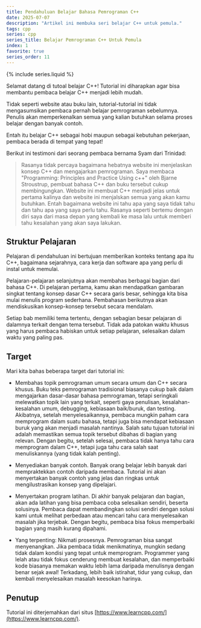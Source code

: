 ```yaml
---
title: Pendahuluan Belajar Bahasa Pemrograman C++
date: 2025-07-07
description: "Artikel ini membuka seri belajar C++ untuk pemula."
tags: cpp
series: cpp
series_title: Belajar Pemrograman C++ Untuk Pemula
index: 1
favorite: true
series_order: 11
---
```


{% include series.liquid %}

Selamat datang di tutoal belajar C++! Tutorial ini diharapkan agar bisa membantu pembaca belajar C++ menjadi lebih mudah. 

Tidak seperti website atau buku lain, tutorial-tutorial ini tidak mengasumsikan pembaca pernah belajar pemrograman sebelumnya. Penulis akan memperkenalkan semua yang kalian butuhkan selama proses belajar dengan banyak contoh. 

Entah itu belajar C++ sebagai hobi maupun sebagai kebutuhan pekerjaan, pembaca berada di tempat yang tepat!

Berikut ini testimoni dari seorang pembaca bernama Syam dari Trinidad:

> Rasanya tidak percaya bagaimana hebatnya website ini menjelaskan konsep C++ dan mengajarkan pemrograman. Saya membaca "Programming: Principles and Practice Using c++" oleh Bjarne Stroustrup, pembuat bahasa C++ dan buku tersebut cukup membingungkan. Website ini membuat C++ menjadi jelas untuk pertama kalinya dan website ini menjalskan semua yang akan kamu butuhkan. Entah bagaimana website ini tahu apa yang saya tidak tahu dan tahu apa yang saya perlu tahu. Rasanya seperti bertemu dengan diri saya dari masa depan yang kembali ke masa lalu untuk memberi tahu kesalahan yang akan saya lakukan. 

## Struktur Pelajaran

Pelajaran di pendahuluan ini bertujuan memberikan konteks tentang apa itu C++, bagaimana sejarahnya, cara kerja dan software apa yang perlu di instal untuk memulai.

Pelajaran-pelajaran selanjutnya akan membahas berbagai bagian dari bahasa C++. Di pelajaran pertama, kamu akan mendapatkan gambaran singkat tentang konsep dasar C++ secara garis besar, sehingga kita bisa mulai menulis program sederhana. Pembahasan berikutnya akan mendiskusikan konsep-konsep tersebut secara mendalam.

Setiap bab memiliki tema tertentu, dengan sebagian besar pelajaran di dalamnya terkait dengan tema tersebut. Tidak ada patokan waktu khusus yang harus pembaca habiskan untuk setiap pelajaran, selesaikan dalam waktu yang paling pas.

## Target

Mari kita bahas beberapa target dari tutorial ini:

- Membahas topik pemrograman umum secara umum dan C++ secara khusus. Buku teks pemrograman tradisional biasanya cukup baik dalam mengajarkan dasar-dasar bahasa pemrograman, tetapi seringkali melewatkan topik lain yang terkait, seperti gaya penulisan, kesalahan-kesalahan umum, debugging, kebiasaan baik/buruk, dan testing. Akibatnya, setelah menyelesaikannya, pembaca mungkin paham cara memprogram dalam suatu bahasa, tetapi juga bisa mendapat kebiasaan buruk yang akan menjadi masalah nantinya. Salah satu tujuan tutorial ini adalah memastikan semua topik tersebut dibahas di bagian yang relevan. Dengan begitu, setelah selesai, pembaca tidak hanya tahu cara memprogram dalam C++, tetapi juga tahu cara salah saat menuliskannya (yang tidak kalah penting).

- Menyediakan banyak contoh. Banyak orang belajar lebih banyak dari mempraktekkan contoh daripada membaca. Tutorial ini akan menyertakan banyak contoh yang jelas dan ringkas untuk mengilustrasikan konsep yang dipelajari. 

- Menyertakan program latihan. Di akhir banyak pelajaran dan bagian, akan ada latihan yang bisa pembaca coba selesaikan sendiri, beserta solusinya. Pembaca dapat membandingkan solusi sendiri dengan solusi kami untuk melihat perbedaan atau mencari tahu cara menyelesaikan masalah jika terjebak. Dengan begitu, pembaca bisa fokus memperbaiki bagian yang masih kurang dipahami.

- Yang terpenting: Nikmati prosesnya. Pemrograman bisa sangat menyenangkan. Jika pembaca tidak menikmatinya, mungkin sedang tidak dalam kondisi yang tepat untuk memprogram. Programmer yang lelah atau tidak fokus cenderung membuat kesalahan, dan memperbaiki kode biasanya memakan waktu lebih lama daripada menulisnya dengan benar sejak awal! Terkadang, lebih baik istirahat, tidur yang cukup, dan kembali menyelesaikan masalah keesokan harinya.

## Penutup

Tutorial ini diterjemahkan dari situs [https://www.learncpp.com/](https://www.learncpp.com/).